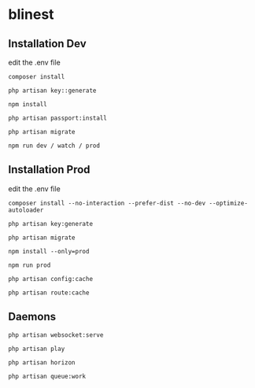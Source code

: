 # blinest

## Installation Dev

edit the .env file

```
composer install
```

```
php artisan key::generate
```

```
npm install
```

```
php artisan passport:install
```

```
php artisan migrate
```

```
npm run dev / watch / prod
```

## Installation Prod


edit the .env file

    composer install --no-interaction --prefer-dist --no-dev --optimize-autoloader
    
    php artisan key:generate
    
    php artisan migrate
    
    npm install --only=prod
    
    npm run prod
    
    php artisan config:cache
    
    php artisan route:cache
    

## Daemons

    php artisan websocket:serve
    
    php artisan play
    
    php artisan horizon
    
    php artisan queue:work
